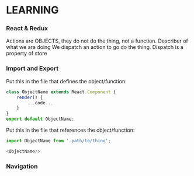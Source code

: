 # LEARNING #

### React & Redux ###

Actions are OBJECTS, they do not do the thing, not a function. Describer of what we are doing
We dispatch an action to go do the thing.
Dispatch is a property of store

### Import and Export ###

Put this in the file that defines the object/function:
```js
class ObjectName extends React.Component {
    render() {
        ...code...
    }
}
export default ObjectName;
```

Put this in the file that references the object/function:
```js
import ObjectName from '.path/to/thing';

<ObjectName/>
```

### Navigation ###